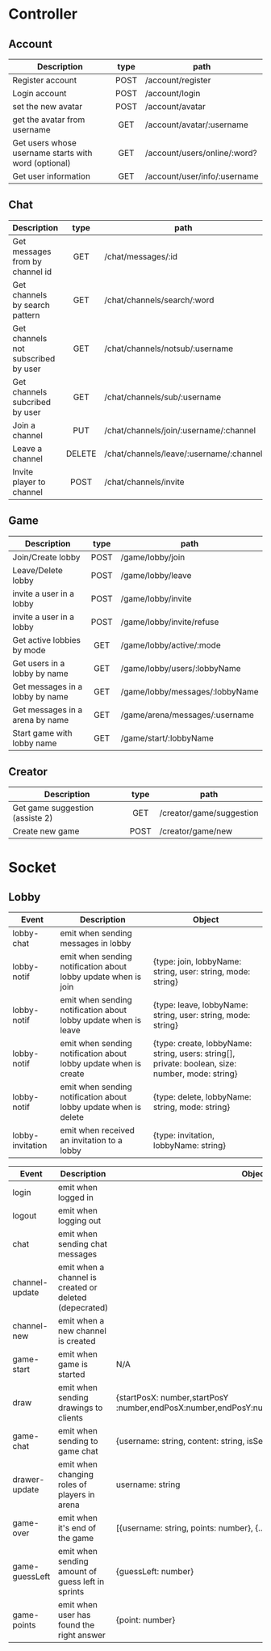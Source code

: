 # Controller

## Account

| Description                                          | type | path                         |
| ---------------------------------------------------- | :--: | ---------------------------- |
| Register account                                     | POST | /account/register            |
| Login account                                        | POST | /account/login               |
| set the new avatar                                   | POST | /account/avatar              |
| get the avatar from username                         |  GET | /account/avatar/:username    |
| Get users whose username starts with word (optional) |  GET | /account/users/online/:word? |
| Get user information                                 |  GET | /account/user/info/:username |

## Chat

| Description                         |  type  | path                                    |
| ----------------------------------- | :----: | --------------------------------------- |
| Get messages from by channel id     |   GET  | /chat/messages/:id                      |
| Get channels by search pattern      |   GET  | /chat/channels/search/:word             |
| Get channels not subscribed by user |   GET  | /chat/channels/notsub/:username         |
| Get channels subcribed by user      |   GET  | /chat/channels/sub/:username            |
| Join a channel                      |   PUT  | /chat/channels/join/:username/:channel  |
| Leave a channel                     | DELETE | /chat/channels/leave/:username/:channel |
| Invite player to channel            |  POST  | /chat/channels/invite                   |

## Game

| Description                     | type | path                            |
| ------------------------------- | :--: | ------------------------------- |
| Join/Create lobby               | POST | /game/lobby/join                |
| Leave/Delete lobby              | POST | /game/lobby/leave               |
| invite a user in a lobby        | POST | /game/lobby/invite              |
| invite a user in a lobby        | POST | /game/lobby/invite/refuse       |
| Get active lobbies by mode      |  GET | /game/lobby/active/:mode        |
| Get users in a lobby by name    |  GET | /game/lobby/users/:lobbyName    |
| Get messages in a lobby by name |  GET | /game/lobby/messages/:lobbyName |
| Get messages in a arena by name |  GET | /game/arena/messages/:username  |
| Start game with lobby name      |  GET | /game/start/:lobbyName          |

## Creator

| Description                     | type | path                     |
| ------------------------------- | :--: | ------------------------ |
| Get game suggestion (assiste 2) |  GET | /creator/game/suggestion |
| Create new game                 | POST | /creator/game/new        |

# Socket

## Lobby

| Event            | Description                                                      | Object                                                                                            |
| ---------------- | ---------------------------------------------------------------- | ------------------------------------------------------------------------------------------------- |
| lobby-chat       | emit when sending messages in lobby                              |                                                                                                   |
| lobby-notif      | emit when sending notification about lobby update when is join   | {type: join, lobbyName: string, user: string, mode: string}                                       |
| lobby-notif      | emit when sending notification about lobby update when is leave  | {type: leave, lobbyName: string, user: string, mode: string}                                      |
| lobby-notif      | emit when sending notification about lobby update when is create | {type: create, lobbyName: string, users: string\[], private: boolean, size: number, mode: string} |
| lobby-notif      | emit when sending notification about lobby update when is delete | {type: delete, lobbyName: string, mode: string}                                                   |
| lobby-invitation | emit when received an invitation to a lobby                      | {type: invitation, lobbyName: string}                                                             |

| Event          | Description                                            | Object                                                                                        |
| -------------- | ------------------------------------------------------ | --------------------------------------------------------------------------------------------- |
| login          | emit when logged in                                    |                                                                                               |
| logout         | emit when logging out                                  |                                                                                               |
| chat           | emit when sending chat messages                        |                                                                                               |
| channel-update | emit when a channel is created or deleted (depecrated) |                                                                                               |
| channel-new    | emit when a new channel is created                     |                                                                                               |
| game-start     | emit when game is started                              | N/A                                                                                           |
| draw           | emit when sending drawings to clients                  | {startPosX: number,startPosY :number,endPosX:number,endPosY:number,color:number,width:number} |
| game-chat      | emit when sending to game chat                         | {username: string, content: string, isServer:  boolean}                                       |
| drawer-update  | emit when changing roles of players in arena           | username: string                                                                              |
| game-over      | emit when it's end of the game                         | [{username: string, points: number}, {...}, ...]                                              |
| game-guessLeft | emit when sending amount of guess left in sprints      | {guessLeft: number}                                                                           |
| game-points    | emit when user has found the right answer              | {point: number}                                                                               |
